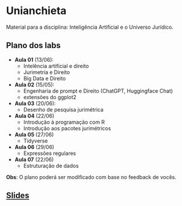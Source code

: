 # Unianchieta

Material para a disciplina: Inteligência Artificial e o Universo Jurídico.

## Plano dos labs

- **Aula 01** (13/06): 
    - Intelência artificial e direito
    - Jurimetria e Direito
    - Big Data e Direito
- **Aula 02** (15/05): 
    - Engenharia de prompt e Direito (ChatGPT, Huggingface Chat)
    - extensões do ggplot2
- **Aula 03** (20/06): 
    - Desenho de pesquisa jurimétrica
- **Aula 04** (22/06)
    - Introdução à programação com R
    - Introdução aos pacotes jurimétricos
- **Aula 05** (27/06)
    - Tidyverse
- **Aula 06** (29/06)
    - Expressões regulares
- **Aula 07** (22/06)
    - Estruturação de dados

**Obs**: O plano poderá ser modificado com base no feedback de vocês.

## [Slides](https://jjesusfilho.github.io/unianchieta/slides/)

